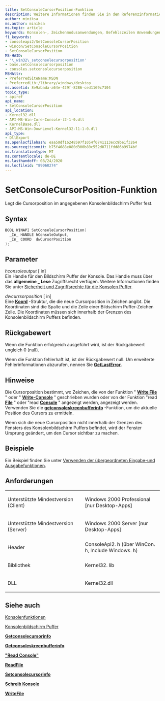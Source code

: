 ```yaml
---
title: SetConsoleCursorPosition-Funktion
description: Weitere Informationen finden Sie in den Referenzinformationen zur SetConsoleCursorPosition-Funktion, mit der die Cursorposition im angegebenen Konsolenbildschirm Puffer festgelegt wird.
author: miniksa
ms.author: miniksa
ms.topic: article
keywords: Konsolen-, Zeichenmodusanwendungen, Befehlszeilen Anwendungen, Terminalanwendungen, Konsolen-API
f1_keywords:
- consoleapi2/SetConsoleCursorPosition
- wincon/SetConsoleCursorPosition
- SetConsoleCursorPosition
MS-HAID:
- '\_win32\_setconsolecursorposition'
- base.setconsolecursorposition
- consoles.setconsolecursorposition
MSHAttr:
- PreferredSiteName:MSDN
- PreferredLib:/library/windows/desktop
ms.assetid: 8e9abada-a64e-429f-8286-ced1169c7104
topic_type:
- apiref
api_name:
- SetConsoleCursorPosition
api_location:
- Kernel32.dll
- API-MS-Win-Core-Console-l2-1-0.dll
- KernelBase.dll
- API-MS-Win-DownLevel-Kernel32-l1-1-0.dll
api_type:
- DllExport
ms.openlocfilehash: eaa50df16248597f1054f0741113ecc9be1f3264
ms.sourcegitcommit: b75f4688e080d300b80c552d0711fdd86b9974bf
ms.translationtype: MT
ms.contentlocale: de-DE
ms.lasthandoff: 08/24/2020
ms.locfileid: "89060274"
---
```

# <a name="setconsolecursorposition-function"></a>SetConsoleCursorPosition-Funktion


Legt die Cursorposition im angegebenen Konsolenbildschirm Puffer fest.

<a name="syntax"></a>Syntax
------

```C
BOOL WINAPI SetConsoleCursorPosition(
  _In_ HANDLE hConsoleOutput,
  _In_ COORD  dwCursorPosition
);
```

<a name="parameters"></a>Parameter
----------

*hconsoleoutput* \[ in\]  
Ein Handle für den Bildschirm Puffer der Konsole. Das Handle muss über das **allgemeine \_ Lese** Zugriffsrecht verfügen. Weitere Informationen finden Sie unter [Sicherheit und Zugriffsrechte für die Konsolen Puffer](console-buffer-security-and-access-rights.md).

*dwcurrsorposition* \[ in\]  
Eine [**Koord**](coord-str.md) -Struktur, die die neue Cursorposition in Zeichen angibt. Die Koordinaten sind die Spalte und die Zeile einer Bildschirm Puffer-Zeichen Zelle. Die Koordinaten müssen sich innerhalb der Grenzen des Konsolenbildschirm Puffers befinden.

<a name="return-value"></a>Rückgabewert
------------

Wenn die Funktion erfolgreich ausgeführt wird, ist der Rückgabewert ungleich 0 (null).

Wenn die Funktion fehlerhaft ist, ist der Rückgabewert null. Um erweiterte Fehlerinformationen abzurufen, nennen Sie [**GetLastError**](https://msdn.microsoft.com/library/windows/desktop/ms679360).

<a name="remarks"></a>Hinweise
-------

Die Cursorposition bestimmt, wo Zeichen, die von der Funktion " [**Write File**](https://msdn.microsoft.com/library/windows/desktop/aa365747) " oder " [**Write-Console**](writeconsole.md) " geschrieben wurden oder von der Funktion "read [**File**](https://msdn.microsoft.com/library/windows/desktop/aa365467) " oder "read [**Console**](readconsole.md) " angezeigt werden, angezeigt werden. Verwenden Sie die [**getconsoleskreenbufferinfo**](getconsolescreenbufferinfo.md) -Funktion, um die aktuelle Position des Cursors zu ermitteln.

Wenn sich die neue Cursorposition nicht innerhalb der Grenzen des Fensters des Konsolenbildschirm Puffers befindet, wird der Fenster Ursprung geändert, um den Cursor sichtbar zu machen.

<a name="examples"></a>Beispiele
--------

Ein Beispiel finden Sie unter [Verwenden der übergeordneten Eingabe-und Ausgabefunktionen](using-the-high-level-input-and-output-functions.md).

<a name="requirements"></a>Anforderungen
------------

<table>
<colgroup>
<col width="50%" />
<col width="50%" />
</colgroup>
<tbody>
<tr class="odd">
<td><p>Unterstützte Mindestversion (Client)</p></td>
<td><p>Windows 2000 Professional [nur Desktop-Apps]</p></td>
</tr>
<tr class="even">
<td><p>Unterstützte Mindestversion (Server)</p></td>
<td><p>Windows 2000 Server [nur Desktop-Apps]</p></td>
</tr>
<tr class="odd">
<td><p>Header</p></td>
<td>ConsoleApi2. h (über WinCon. h, Include Windows. h)</td>
</tr>
<tr class="even">
<td><p>Bibliothek</p></td>
<td>Kernel32. lib</td>
</tr>
<tr class="odd">
<td><p>DLL</p></td>
<td>Kernel32.dll</td>
</tr>
<tr class="even">
</tr>
<tr class="odd">
</tr>
<tr class="even">
</tr>
</tbody>
</table>

## <a name="span-idsee_alsospansee-also"></a><span id="see_also"></span>Siehe auch


[Konsolenfunktionen](console-functions.md)

[Konsolenbildschirm Puffer](console-screen-buffers.md)

[**Getconsolecursorinfo**](getconsolecursorinfo.md)

[**Getconsoleskreenbufferinfo**](getconsolescreenbufferinfo.md)

[**"Read Console"**](readconsole.md)

[**ReadFile**](https://msdn.microsoft.com/library/windows/desktop/aa365467)

[**Setconsolecursorinfo**](setconsolecursorinfo.md)

[**Schreib Konsole**](writeconsole.md)

[**WriteFile**](https://msdn.microsoft.com/library/windows/desktop/aa365747)

 

 




